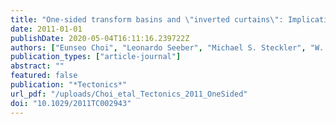 ```yaml
---
title: "One-sided transform basins and \"inverted curtains\": Implications for releasing bends along strike-slip faults"
date: 2011-01-01
publishDate: 2020-05-04T16:11:16.239722Z
authors: ["Eunseo Choi", "Leonardo Seeber", "Michael S. Steckler", "W. Roger Buck"]
publication_types: ["article-journal"]
abstract: ""
featured: false
publication: "*Tectonics*"
url_pdf: "/uploads/Choi_etal_Tectonics_2011_OneSided"
doi: "10.1029/2011TC002943"
---
```



